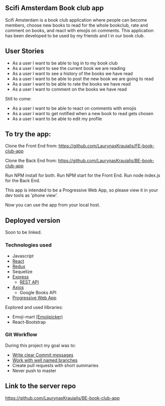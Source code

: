 ## Scifi Amsterdam Book club app

Scifi Amsterdam is a book club application where people can become members, choose new books to read for the whole bookclub, rate and comment on books, and react with emojis on comments. This application has been developed to be used by my friends and I in our book club.

## User Stories

- As a user I want to be able to log in to my book club
- As a user I want to see the current book we are reading
- As a user I want to see a history of the books we have read
- As a user I want to be able to post the new book we are going to read
- As a user I want to be able to rate the books we have read
- As a user I want to comment on the books we have read

Still to come:

- As a user I want to be able to react on comments with emojis
- As a user I want to get notified when a new book to read gets chosen
- As a user I want to be able to edit my profile

## To try the app:

Clone the Front End from: https://github.com/LaurynasKraujalis/FE-book-club-app

Clone the Back End from: https://github.com/LaurynasKraujalis/BE-book-club-app

Run NPM install for both.
Run NPM start for the Front End.
Run node index.js for the Back End.

This app is intended to be a Progressive Web App, so please view it in your dev tools as 'phone view'.

Now you can use the app from your local host.

## Deployed version

Soon to be linked.

### Technologies used

- Javascript
- [React](https://github.com/LaurynasKraujalis/FE-book-club-app/blob/master/src/components/HomepageDisplay/index.js)
- [Redux](https://github.com/LaurynasKraujalis/FE-book-club-app/tree/master/src/store/details)
- Sequelize
- [Express](https://github.com/LaurynasKraujalis/BE-book-club-app/blob/master/index.js)
  - [REST API](https://github.com/LaurynasKraujalis/BE-book-club-app/blob/master/routers/detailsRouter.js)
- [Axios](https://github.com/LaurynasKraujalis/FE-book-club-app/blob/master/src/components/SearchNewBook/index.js)
  - Google Books API
- [Progressive Web App](https://github.com/LaurynasKraujalis/FE-book-club-app/blob/master/manifest.webmanifest.json)

Explored and used lilbraries:

- Emoji-mart [(Emojipicker)](https://github.com/LaurynasKraujalis/FE-book-club-app/blob/master/src/components/EmojiReactions/index.js)
- React-Bootstrap

### Git Workflow

During this project my goal was to:

- [Write clear Commit messages](https://github.com/LaurynasKraujalis/FE-book-club-app/commits/master)
- [Work with well named branches](https://github.com/LaurynasKraujalis/FE-book-club-app/branches/yours)
- Create pull requests with short summaries
- Never push to master

## Link to the server repo

https://github.com/LaurynasKraujalis/BE-book-club-app
